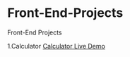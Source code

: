 # Front-End-Projects
Front-End Projects

1.Calculator
[Calculator Live Demo](https://yusuffemreavsar.github.io/Front-End-Projects/)

